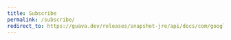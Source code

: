 ```yaml
---
title: Subscribe
permalink: /subscribe/
redirect_to: https://guava.dev/releases/snapshot-jre/api/docs/com/google/common/eventbus/Subscribe.html
---
```


